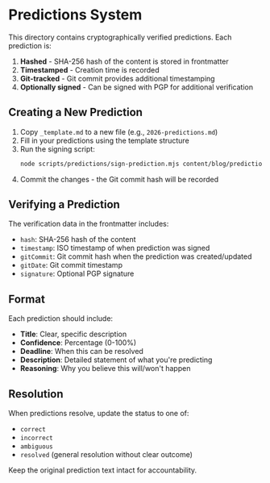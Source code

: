 # Predictions System

This directory contains cryptographically verified predictions. Each prediction is:

1. **Hashed** - SHA-256 hash of the content is stored in frontmatter
2. **Timestamped** - Creation time is recorded
3. **Git-tracked** - Git commit provides additional timestamping
4. **Optionally signed** - Can be signed with PGP for additional verification

## Creating a New Prediction

1. Copy `_template.md` to a new file (e.g., `2026-predictions.md`)
2. Fill in your predictions using the template structure
3. Run the signing script:
   ```bash
   node scripts/predictions/sign-prediction.mjs content/blog/predictions/2026-predictions.md
   ```
4. Commit the changes - the Git commit hash will be recorded

## Verifying a Prediction

The verification data in the frontmatter includes:

- `hash`: SHA-256 hash of the content
- `timestamp`: ISO timestamp of when prediction was signed
- `gitCommit`: Git commit hash when the prediction was created/updated
- `gitDate`: Git commit timestamp
- `signature`: Optional PGP signature

## Format

Each prediction should include:

- **Title**: Clear, specific description
- **Confidence**: Percentage (0-100%)
- **Deadline**: When this can be resolved
- **Description**: Detailed statement of what you're predicting
- **Reasoning**: Why you believe this will/won't happen

## Resolution

When predictions resolve, update the status to one of:
- `correct`
- `incorrect`
- `ambiguous`
- `resolved` (general resolution without clear outcome)

Keep the original prediction text intact for accountability.